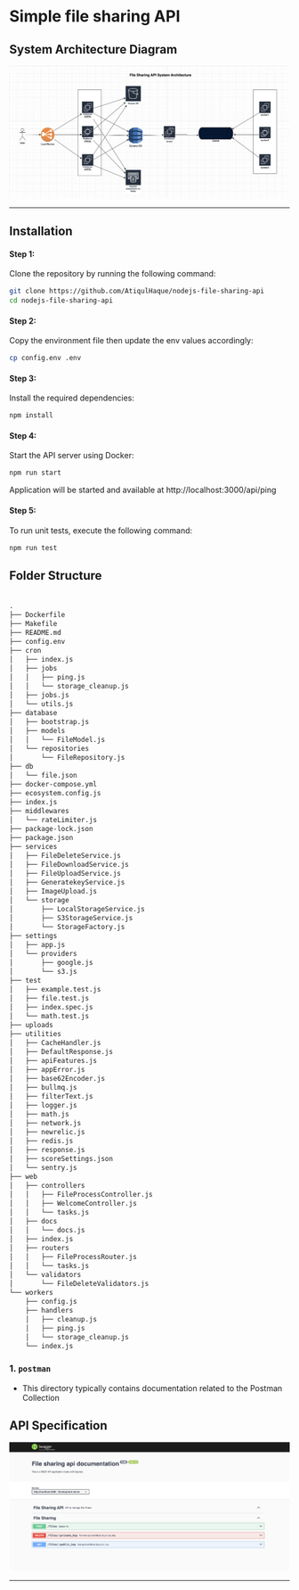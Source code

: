 # Simple file sharing API

## System Architecture Diagram

<img src="./system_diagram.png">

---

## Installation

#### Step 1:

Clone the repository by running the following command:

```bash
git clone https://github.com/AtiqulHaque/nodejs-file-sharing-api
cd nodejs-file-sharing-api
```

#### Step 2:

Copy the environment file then update the env values accordingly:

```bash
cp config.env .env
```

#### Step 3:

Install the required dependencies:

```bash
npm install
```

#### Step 4:

Start the API server using Docker:

```bash
npm run start
```

Application will be started and available at http://localhost:3000/api/ping

#### Step 5:

To run unit tests, execute the following command:

```bash
npm run test
```

## Folder Structure

```text

.
├── Dockerfile
├── Makefile
├── README.md
├── config.env
├── cron
│   ├── index.js
│   ├── jobs
│   │   ├── ping.js
│   │   └── storage_cleanup.js
│   ├── jobs.js
│   └── utils.js
├── database
│   ├── bootstrap.js
│   ├── models
│   │   └── FileModel.js
│   └── repositories
│       └── FileRepository.js
├── db
│   └── file.json
├── docker-compose.yml
├── ecosystem.config.js
├── index.js
├── middlewares
│   └── rateLimiter.js
├── package-lock.json
├── package.json
├── services
│   ├── FileDeleteService.js
│   ├── FileDownloadService.js
│   ├── FileUploadService.js
│   ├── GeneratekeyService.js
│   ├── ImageUpload.js
│   └── storage
│       ├── LocalStorageService.js
│       ├── S3StorageService.js
│       └── StorageFactory.js
├── settings
│   ├── app.js
│   └── providers
│       ├── google.js
│       └── s3.js
├── test
│   ├── example.test.js
│   ├── file.test.js
│   ├── index.spec.js
│   └── math.test.js
├── uploads
├── utilities
│   ├── CacheHandler.js
│   ├── DefaultResponse.js
│   ├── apiFeatures.js
│   ├── appError.js
│   ├── base62Encoder.js
│   ├── bullmq.js
│   ├── filterText.js
│   ├── logger.js
│   ├── math.js
│   ├── network.js
│   ├── newrelic.js
│   ├── redis.js
│   ├── response.js
│   ├── scoreSettings.json
│   └── sentry.js
├── web
│   ├── controllers
│   │   ├── FileProcessController.js
│   │   ├── WelcomeController.js
│   │   └── tasks.js
│   ├── docs
│   │   └── docs.js
│   ├── index.js
│   ├── routers
│   │   ├── FileProcessRouter.js
│   │   └── tasks.js
│   └── validators
│       └── FileDeleteValidators.js
└── workers
    ├── config.js
    ├── handlers
    │   ├── cleanup.js
    │   ├── ping.js
    │   └── storage_cleanup.js
    └── index.js
```

### 1. `postman`

-   This directory typically contains documentation related to the Postman Collection

## API Specification

<img src="./api-docs.png">

---
